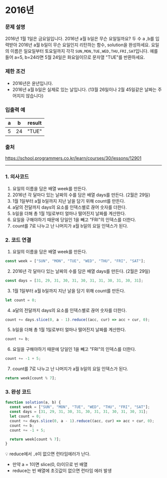 # 2016년

### 문제 설명

2016년 1월 1일은 금요일입니다. 2016년 a월 b일은 무슨 요일일까요? 두 수 a ,b를 입력받아 2016년 a월 b일이 무슨 요일인지 리턴하는 함수, solution을 완성하세요. 요일의 이름은 일요일부터 토요일까지 각각 `SUN,MON,TUE,WED,THU,FRI,SAT`입니다. 예를 들어 a=5, b=24라면 5월 24일은 화요일이므로 문자열 "TUE"를 반환하세요.

### 제한 조건

- 2016년은 윤년입니다.
- 2016년 a월 b일은 실제로 있는 날입니다. (13월 26일이나 2월 45일같은 날짜는 주어지지 않습니다)

### 입출력 예

| a   | b   | result |
| --- | --- | ------ |
| 5   | 24  | "TUE"  |

### 출처

https://school.programmers.co.kr/learn/courses/30/lessons/12901

---

### 1. 의사코드

1. 요일의 이름을 담은 배열 week를 만든다.
2. 2016년 각 달마다 있는 날짜의 수를 담은 배열 days를 만든다. (2월은 29일)
3. 1월 1일부터 a월 b일까지 지난 날을 담기 위해 count를 만든다.
4. a달의 전달까지 days의 요소를 인덱스별로 끊어 숫자를 더한다.
5. b일을 더해 총 1월 1일로부터 얼마나 떨어진지 날짜를 계산한다.
6. 요일을 구해야하기 때문에 당일인 1을 빼고 "FRI"의 인덱스를 더한다.
7. count를 7로 나누고 난 나머지가 a월 b일의 요일 인덱스가 된다.

### 2. 코드 연결

1. 요일의 이름을 담은 배열 week를 만든다.

```javascript
const week = ["SUN", "MON", "TUE", "WED", "THU", "FRI", "SAT"];
```

2. 2016년 각 달마다 있는 날짜의 수를 담은 배열 days를 만든다. (2월은 29일)

```javascript
const days = [31, 29, 31, 30, 31, 30, 31, 31, 30, 31, 30, 31];
```

3. 1월 1일부터 a월 b일까지 지난 날을 담기 위해 count를 만든다.

```javascript
let count = 0;
```

4. a달의 전달까지 days의 요소를 인덱스별로 끊어 숫자를 더한다.

```javascript
count += days.slice(0, a - 1).reduce((acc, cur) => acc + cur, 0);
```

5. b일을 더해 총 1월 1일로부터 얼마나 떨어진지 날짜를 계산한다.

```javascript
count += b;
```

6. 요일을 구해야하기 때문에 당일인 1을 빼고 "FRI"의 인덱스를 더한다.

```javascript
count += -1 + 5;
```

7. count를 7로 나누고 난 나머지가 a월 b일의 요일 인덱스가 된다.

```javascript
return week[count % 7];
```

### 3. 완성 코드

```javascript
function solution(a, b) {
  const week = ["SUN", "MON", "TUE", "WED", "THU", "FRI", "SAT"];
  const days = [31, 29, 31, 30, 31, 30, 31, 31, 30, 31, 30, 31];
  let count = 0;
  count += days.slice(0, a - 1).reduce((acc, cur) => acc + cur, 0);
  count += b;
  count += -1 + 5;

  return week[count % 7];
}
```

💡 reduce에서 `,0`이 없으면 런타임에러가 난다.

- 만약 a = 1이면 slice(0, 0)이므로 빈 배열
- reduce는 빈 배열에 초깃값이 없으면 런타임 에러 발생
